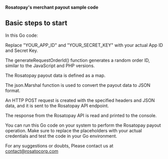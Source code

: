 **Rosatopay's merchant payout sample code**

## Basic steps to start

In this Go code:

Replace "YOUR_APP_ID" and "YOUR_SECRET_KEY" with your actual App ID and Secret Key.

The generateRequestOrderId() function generates a random order ID, similar to the JavaScript and PHP versions.

The Rosatopay payout data is defined as a map.

The json.Marshal function is used to convert the payout data to JSON format.

An HTTP POST request is created with the specified headers and JSON data, and it is sent to the Rosatopay API endpoint.

The response from the Rosatopay API is read and printed to the console.

You can run this Go code on your system to perform the Rosatopay payout operation. Make sure to replace the placeholders with your actual credentials and test the code in your Go environment.

For any suggestions or doubts, Please contact us at contact@rosatocorp.com
